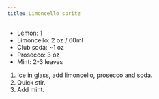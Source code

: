 ```yaml
---
title: Limoncello spritz
---
```


- Lemon: 1
- Limoncello: 2 oz / 60ml
- Club soda: ~1 oz
- Prosecco: 3 oz
- Mint: 2-3 leaves

1. Ice in glass, add limoncello, prosecco and soda.
1. Quick stir.
1. Add mint.
